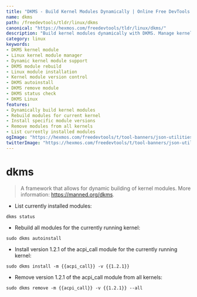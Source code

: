 ```yaml
---
title: "DKMS - Build Kernel Modules Dynamically | Online Free DevTools by Hexmos"
name: dkms
path: /freedevtools/tldr/linux/dkms
canonical: "https://hexmos.com/freedevtools/tldr/linux/dkms/"
description: "Build kernel modules dynamically with DKMS. Manage kernel module versions and rebuild modules. Free online tool, no registration required."
category: linux
keywords:
- DKMS kernel module
- Linux kernel module manager
- Dynamic kernel module support
- DKMS module rebuild
- Linux module installation
- Kernel module version control
- DKMS autoinstall
- DKMS remove module
- DKMS status check
- DKMS Linux
features:
- Dynamically build kernel modules
- Rebuild modules for current kernel
- Install specific module versions
- Remove modules from all kernels
- List currently installed modules
ogImage: "https://hexmos.com/freedevtools/t/tool-banners/json-utilities-banner.png"
twitterImage: "https://hexmos.com/freedevtools/t/tool-banners/json-utilities-banner.png"
---
```


# dkms

> A framework that allows for dynamic building of kernel modules.
> More information: <https://manned.org/dkms>.

- List currently installed modules:

`dkms status`

- Rebuild all modules for the currently running kernel:

`sudo dkms autoinstall`

- Install version 1.2.1 of the acpi_call module for the currently running kernel:

`sudo dkms install -m {{acpi_call}} -v {{1.2.1}}`

- Remove version 1.2.1 of the acpi_call module from all kernels:

`sudo dkms remove -m {{acpi_call}} -v {{1.2.1}} --all`
